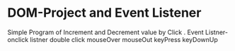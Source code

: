 # DOM-Project and Event Listener
Simple Program of Increment and Decrement value by Click .
Event Listner-
  onclick listner
  double click
  mouseOver
  mouseOut
  keyPress
  keyDownUp
